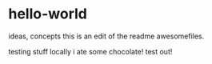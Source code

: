 # hello-world
ideas, concepts
this is an edit of the readme awesomefiles.


testing stuff locally i ate some chocolate!
test
out!